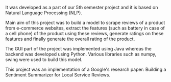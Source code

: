 It was developed as a part of our 5th semester project and it is based on Natural Language Processing (NLP).

Main aim of this project was to build a model to scrape reviews of a product from e-commerce
websites, extract the features (such as battery in case of a cell phone) of the product using these
reviews, generate ratings on these features and finally generate the overall rating of the product.

The GUI part of the project was implemented using Java whereas the backend was developed
using Python. Various libraries such as numpy, swing were used to build this model.

This project was an implementation of a Google's research paper: Building a Sentiment
Summarizer for Local Service Reviews.
